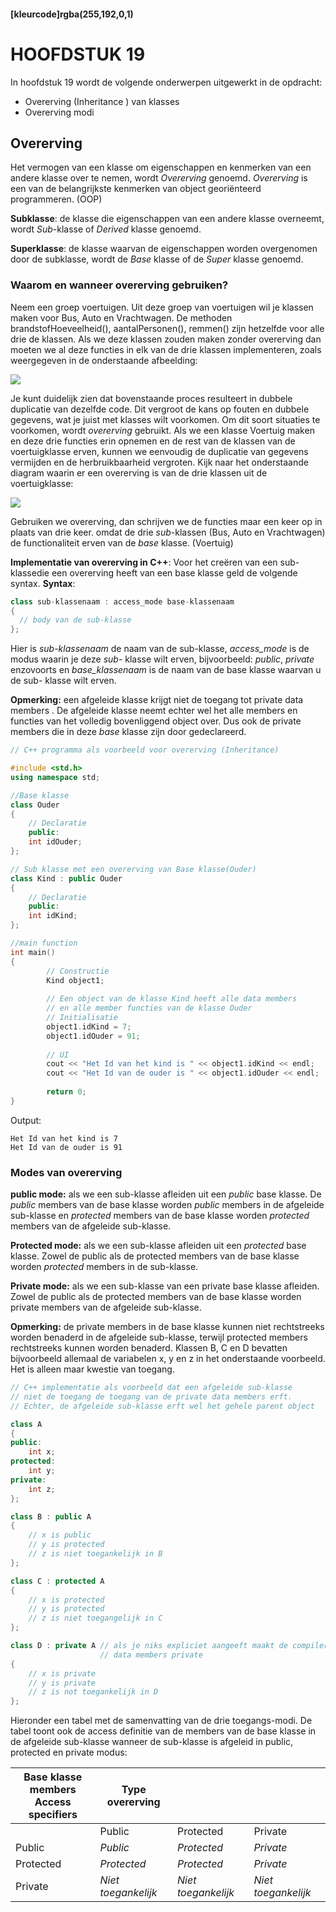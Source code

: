 #### [kleurcode]rgba(255,192,0,1)

# HOOFDSTUK 19

In hoofdstuk 19 wordt de volgende onderwerpen uitgewerkt in de opdracht:

- Overerving (Inheritance ) van klasses
- Overerving modi

## Overerving

Het vermogen van een klasse om eigenschappen en kenmerken van een andere klasse over te nemen, wordt *Overerving* genoemd. *Overerving* is een van de belangrijkste kenmerken van object georiënteerd programmeren. (OOP)

**Subklasse**: de klasse die eigenschappen van een andere klasse overneemt, wordt *Sub*-klasse of *Derived* klasse genoemd.

**Superklasse**: de klasse waarvan de eigenschappen worden overgenomen door de subklasse, wordt de *Base* klasse of de *Super* klasse genoemd.

### Waarom en wanneer overerving gebruiken?

Neem een groep voertuigen. Uit deze groep van voertuigen wil je klassen maken voor Bus, Auto en Vrachtwagen. De methoden brandstofHoeveelheid(), aantalPersonen(), remmen() zijn hetzelfde voor alle drie de klassen. Als we deze klassen zouden maken zonder overerving dan moeten we al deze functies in elk van de drie klassen implementeren, zoals weergegeven in de onderstaande afbeelding:

![](https://elo.kw1c.nl/CMS/Studie/811%20ICT-Academie/811%20VakkenInhoud/%5BB.08%20C++%5D%20C++/25187%20%C2%A0%20Applicatie-%20en%20mediaontwikkelaar/Periode%2007/Productie/04.%20Aanvullend/Hfst19_Portaal1.png)

Je kunt duidelijk zien dat bovenstaande proces resulteert in dubbele duplicatie van dezelfde code. Dit vergroot de kans op fouten en dubbele gegevens, wat je juist met klasses wilt voorkomen. Om dit soort situaties te voorkomen, wordt *overerving* gebruikt. Als we een klasse Voertuig maken en deze drie functies erin opnemen en de rest van de klassen van de voertuigklasse erven, kunnen we eenvoudig de duplicatie van gegevens vermijden en de herbruikbaarheid vergroten. Kijk naar het onderstaande diagram waarin er een overerving is van de drie klassen uit de voertuigklasse:

![](https://elo.kw1c.nl/CMS/Studie/811%20ICT-Academie/811%20VakkenInhoud/%5BB.08%20C++%5D%20C++/25187%20%C2%A0%20Applicatie-%20en%20mediaontwikkelaar/Periode%2007/Productie/04.%20Aanvullend/Hfst19_Portaal2.png)


Gebruiken we overerving, dan schrijven we de functies maar een keer op in plaats van drie keer. omdat de drie *sub*-klassen (Bus, Auto en Vrachtwagen) de functionaliteit erven van de *base* klasse. (Voertuig) 

**Implementatie van overerving in C++**: Voor het creëren van een sub-klassedie een overerving heeft van een base klasse geld de volgende syntax.
**Syntax**:

```c++
class sub-klassenaam : access_mode base-klassenaam
{
  // body van de sub-klasse
};
```

Hier is *sub-klassenaam* de naam van de sub-klasse, *access_mode* is de modus waarin je deze *sub*- klasse wilt erven, bijvoorbeeld:  *public*, *private* enzovoorts en *base_klassenaam* is de naam van de base klasse waarvan u de sub- klasse wilt erven. 

**Opmerking:** een afgeleide klasse krijgt niet de toegang tot private data members . De afgeleide klasse neemt echter wel het alle members en functies van het volledig bovenliggend object over. Dus ook de private members die in deze *base* klasse zijn door gedeclareerd.

```c++
// C++ programma als voorbeeld voor overerving (Inheritance)

#include <std.h> 
using namespace std; 

//Base klasse 
class Ouder 
{ 
	// Declaratie
	public: 
	int idOuder; 
}; 

// Sub klasse met een overerving van Base klasse(Ouder) 
class Kind : public Ouder 
{ 
	// Declaratie
	public: 
	int idKind; 
}; 

//main function 
int main() 
{ 
		// Constructie
		Kind object1; 
		
		// Een object van de klasse Kind heeft alle data members
		// en alle member functies van de klasse Ouder 
		// Initialisatie
		object1.idKind = 7; 
		object1.idOuder = 91;
        
        // UI
		cout << "Het Id van het kind is " << object1.idKind << endl; 
		cout << "Het Id van de ouder is " << object1.idOuder << endl; 
		
		return 0; 
} 
```

Output:

```
Het Id van het kind is 7
Het Id van de ouder is 91
```

### Modes van overerving

**public mode:** als we een sub-klasse afleiden uit een *public* base klasse. De *public* members van de base klasse worden *public* members in de afgeleide sub-klasse en *protected* members van de base klasse worden *protected* members van de afgeleide sub-klasse.

**Protected mode:** als we een sub-klasse afleiden uit een *protected* base klasse. Zowel de public als de  protected members van de base klasse worden *protected* members in de sub-klasse.

**Private mode:** als we een sub-klasse van een private base klasse afleiden. Zowel de public als de protected members van de base klasse worden private members van de afgeleide sub-klasse.

**Opmerking:** de private members in de base klasse kunnen niet rechtstreeks worden benaderd in de afgeleide sub-klasse, terwijl protected members rechtstreeks kunnen worden benaderd. Klassen B, C en D bevatten bijvoorbeeld allemaal de variabelen x, y en z in het onderstaande voorbeeld. Het is alleen maar kwestie van toegang.

```c++
// C++ implementatie als voorbeeld dat een afgeleide sub-klasse
// niet de toegang de toegang van de private data members erft.
// Echter, de afgeleide sub-klasse erft wel het gehele parent object

class A 
{ 
public: 
	int x; 
protected: 
	int y; 
private: 
	int z; 
}; 

class B : public A 
{ 
	// x is public 
	// y is protected 
	// z is niet toegankelijk in B 
}; 

class C : protected A 
{ 
	// x is protected 
	// y is protected 
	// z is niet toegangelijk in C 
}; 

class D : private A // als je niks expliciet aangeeft maakt de compiler
					// data members private 
{ 
	// x is private 
	// y is private 
	// z is not toegankelijk in D 
}; 
```

Hieronder een tabel met de samenvatting van de drie toegangs-modi. De tabel toont ook de access  definitie van de members van de base klasse in de afgeleide sub-klasse wanneer de sub-klasse is afgeleid in public, protected en private modus:

| Base klasse  members<br />Access specifiers | Type overerving     |                     |                     |
| ------------------------------------------- | ------------------- | ------------------- | ------------------- |
|                                             | Public              | Protected           | Private             |
| Public                                      | *Public*            | *Protected*         | *Private*           |
| Protected                                   | *Protected*         | *Protected*         | *Private*           |
| Private                                     | *Niet toegankelijk* | *Niet toegankelijk* | *Niet toegankelijk* |

